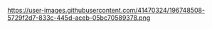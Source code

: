 
https://user-images.githubusercontent.com/41470324/196748508-5729f2d7-833c-445d-aceb-05bc70589378.png
